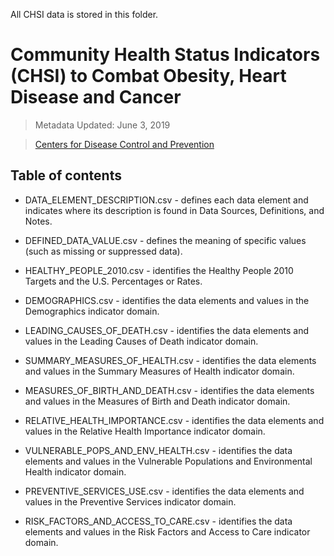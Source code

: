 All CHSI data is stored in this folder.

# Community Health Status Indicators (CHSI) to Combat Obesity, Heart Disease and Cancer
> Metadata Updated: June 3, 2019

> [Centers for Disease Control and Prevention](https://catalog.data.gov/dataset/community-health-status-indicators-chsi-to-combat-obesity-heart-disease-and-cancer)
## Table of contents

- DATA_ELEMENT_DESCRIPTION.csv - defines each data element and indicates where its description is found in Data Sources, Definitions, and Notes.

- DEFINED_DATA_VALUE.csv - defines the meaning of specific values (such as missing or suppressed data).  

- HEALTHY_PEOPLE_2010.csv - identifies the Healthy People 2010 Targets and the U.S. Percentages or Rates.

- DEMOGRAPHICS.csv - identifies the data elements and values in the Demographics indicator domain.

- LEADING_CAUSES_OF_DEATH.csv - identifies the data elements and values in the Leading Causes of Death indicator domain.

- SUMMARY_MEASURES_OF_HEALTH.csv - identifies the data elements and values in the Summary Measures of Health indicator domain.

- MEASURES_OF_BIRTH_AND_DEATH.csv - identifies the data elements and values in the Measures of Birth and Death indicator domain.

- RELATIVE_HEALTH_IMPORTANCE.csv - identifies the data elements and values in the Relative Health Importance indicator domain.

- VULNERABLE_POPS_AND_ENV_HEALTH.csv - identifies the data elements and values in the Vulnerable Populations and Environmental Health indicator domain.

- PREVENTIVE_SERVICES_USE.csv - identifies the data elements and values in the Preventive Services indicator domain.

- RISK_FACTORS_AND_ACCESS_TO_CARE.csv - identifies the data elements and values in the Risk Factors and Access to Care indicator domain.
